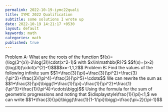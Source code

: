 ```yaml
---
permalink: 2022-10-19-iymc22quali
title: IYMC 2022 Qualification
subtitle: some solutions I wrote up
date: 2022-10-19 14:21:17 +0530
layout: default
keywords: math
categories: math
published: true
---
```



<p>Problem A: What are the roots of the function
$f(x)=(\log(3^{x})-2\log(3))\cdot(x^2-1)$ with $x\in\mathbb{R}?$
$$f(x)=(x-2)(\log(3))\cdot(x^{2}-1)$$$$x=-1,1,2$$
Problem B: Find the values of the following infinite sum
$$1+\frac{3}{\pi}+\frac{3}{\pi^2}+\frac{3}{\pi^3}+\frac{3}{\pi^4}+\frac{3}{\pi^5}+\cdots$$
We can rewrite the sum as
$$1+\frac{3}{\pi}\bigg(1+\frac{1}{\pi}+\frac{1}{\pi^2}+\frac{1}{\pi^3}+\frac{1}{\pi^4}+\cdots\bigg)$$
Using the
formula for the sum of geometric progressions and noting that
$\displaystyle\frac{1}{\pi}&lt;1,$ we can write
$$1+\frac{3}{\pi}\bigg(\frac{1}{1-1/\pi}\bigg)=\frac{\pi+2}{\pi-1}$$</p>

---
